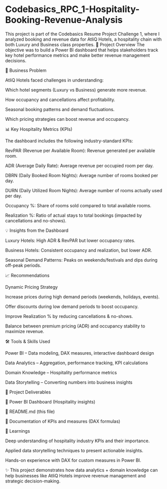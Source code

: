 # Codebasics_RPC_1-Hospitality-Booking-Revenue-Analysis
This project is part of the Codebasics Resume Project Challenge 1, where I analyzed booking and revenue data for AtliQ Hotels, a hospitality chain with both Luxury and Business class properties.
📌 Project Overview
The objective was to build a Power BI dashboard that helps stakeholders track key hotel performance metrics and make better revenue management decisions.

🎯 Business Problem

AtliQ Hotels faced challenges in understanding:

Which hotel segments (Luxury vs Business) generate more revenue.

How occupancy and cancellations affect profitability.

Seasonal booking patterns and demand fluctuations.

Which pricing strategies can boost revenue and occupancy.

📊 Key Hospitality Metrics (KPIs)

The dashboard includes the following industry-standard KPIs:

RevPAR (Revenue per Available Room): Revenue generated per available room.

ADR (Average Daily Rate): Average revenue per occupied room per day.

DBRN (Daily Booked Room Nights): Average number of rooms booked per day.

DURN (Daily Utilized Room Nights): Average number of rooms actually used per day.

Occupancy %: Share of rooms sold compared to total available rooms.

Realization %: Ratio of actual stays to total bookings (impacted by cancellations and no-shows).

💡 Insights from the Dashboard

Luxury Hotels: High ADR & RevPAR but lower occupancy rates.

Business Hotels: Consistent occupancy and realization, but lower ADR.

Seasonal Demand Patterns: Peaks on weekends/festivals and dips during off-peak periods.

📈 Recommendations

Dynamic Pricing Strategy

Increase prices during high demand periods (weekends, holidays, events).

Offer discounts during low demand periods to boost occupancy.

Improve Realization % by reducing cancellations & no-shows.

Balance between premium pricing (ADR) and occupancy stability to maximize revenue.

🛠️ Tools & Skills Used

Power BI – Data modeling, DAX measures, interactive dashboard design

Data Analytics – Aggregation, performance tracking, KPI calculations

Domain Knowledge – Hospitality performance metrics

Data Storytelling – Converting numbers into business insights

📂 Project Deliverables

📑 Power BI Dashboard (Hospitality insights)

📘 README.md (this file)

📝 Documentation of KPIs and measures (DAX formulas)

🚀 Learnings

Deep understanding of hospitality industry KPIs and their importance.

Applied data storytelling techniques to present actionable insights.

Hands-on experience with DAX for custom measures in Power BI.

✨ This project demonstrates how data analytics + domain knowledge can help businesses like AtliQ Hotels improve revenue management and strategic decision-making.
